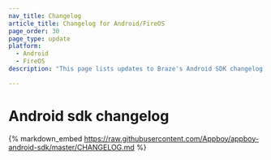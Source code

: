 ```yaml
---
nav_title: Changelog
article_title: Changelog for Android/FireOS
page_order: 30
page_type: update
platform: 
  - Android
  - FireOS
description: "This page lists updates to Braze's Android SDK changelog."

---
```


# Android sdk changelog

{% markdown_embed https://raw.githubusercontent.com/Appboy/appboy-android-sdk/master/CHANGELOG.md %}
